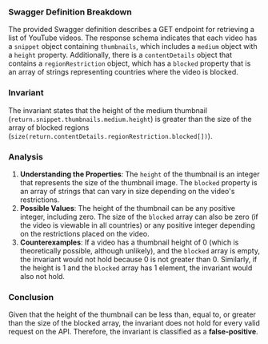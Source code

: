 ### Swagger Definition Breakdown
The provided Swagger definition describes a GET endpoint for retrieving a list of YouTube videos. The response schema indicates that each video has a `snippet` object containing `thumbnails`, which includes a `medium` object with a `height` property. Additionally, there is a `contentDetails` object that contains a `regionRestriction` object, which has a `blocked` property that is an array of strings representing countries where the video is blocked.

### Invariant
The invariant states that the height of the medium thumbnail (`return.snippet.thumbnails.medium.height`) is greater than the size of the array of blocked regions (`size(return.contentDetails.regionRestriction.blocked[])`). 

### Analysis
1. **Understanding the Properties**: The `height` of the thumbnail is an integer that represents the size of the thumbnail image. The `blocked` property is an array of strings that can vary in size depending on the video's restrictions.
2. **Possible Values**: The height of the thumbnail can be any positive integer, including zero. The size of the `blocked` array can also be zero (if the video is viewable in all countries) or any positive integer depending on the restrictions placed on the video.
3. **Counterexamples**: If a video has a thumbnail height of 0 (which is theoretically possible, although unlikely), and the `blocked` array is empty, the invariant would not hold because 0 is not greater than 0. Similarly, if the height is 1 and the `blocked` array has 1 element, the invariant would also not hold. 

### Conclusion
Given that the height of the thumbnail can be less than, equal to, or greater than the size of the blocked array, the invariant does not hold for every valid request on the API. Therefore, the invariant is classified as a **false-positive**.
